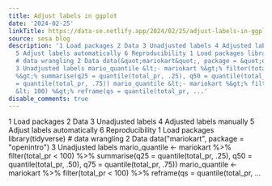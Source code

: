 ```yaml
---
title: Adjust labels in ggplot
date: '2024-02-25'
linkTitle: https://data-se.netlify.app/2024/02/25/adjust-labels-in-ggplot/
source: sesa blog
description: '1 Load packages 2 Data 3 Unadjusted labels 4 Adjusted labels manually
  5 Adjust labels automatically 6 Reproducibility 1 Load packages library(tidyverse)
  # data wrangling 2 Data data(&quot;mariokart&quot;, package = &quot;openintro&quot;)
  3 Unadjusted labels mario_quantile &lt;- mariokart %&gt;% filter(total_pr &lt; 100)
  %&gt;% summarise(q25 = quantile(total_pr, .25), q50 = quantile(total_pr, .50), q75
  = quantile(total_pr, .75)) mario_quantile &lt;- mariokart %&gt;% filter(total_pr
  &lt; 100) %&gt;% reframe(qs = quantile(total_pr, ...'
disable_comments: true
---
```

1 Load packages 2 Data 3 Unadjusted labels 4 Adjusted labels manually 5 Adjust labels automatically 6 Reproducibility 1 Load packages library(tidyverse) # data wrangling 2 Data data(&quot;mariokart&quot;, package = &quot;openintro&quot;) 3 Unadjusted labels mario_quantile &lt;- mariokart %&gt;% filter(total_pr &lt; 100) %&gt;% summarise(q25 = quantile(total_pr, .25), q50 = quantile(total_pr, .50), q75 = quantile(total_pr, .75)) mario_quantile &lt;- mariokart %&gt;% filter(total_pr &lt; 100) %&gt;% reframe(qs = quantile(total_pr, ...